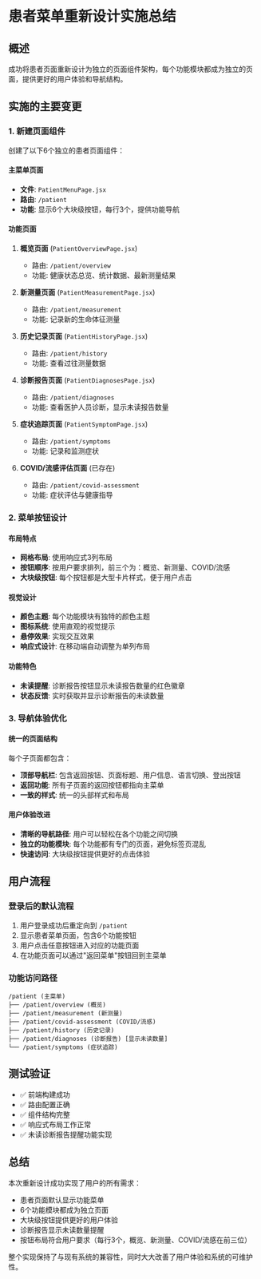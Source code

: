 # 患者菜单重新设计实施总结

## 概述
成功将患者页面重新设计为独立的页面组件架构，每个功能模块都成为独立的页面，提供更好的用户体验和导航结构。

## 实施的主要变更

### 1. 新建页面组件
创建了以下6个独立的患者页面组件：

#### 主菜单页面
- **文件**: `PatientMenuPage.jsx`
- **路由**: `/patient`
- **功能**: 显示6个大块级按钮，每行3个，提供功能导航

#### 功能页面
1. **概览页面** (`PatientOverviewPage.jsx`)
   - 路由: `/patient/overview`
   - 功能: 健康状态总览、统计数据、最新测量结果

2. **新测量页面** (`PatientMeasurementPage.jsx`)
   - 路由: `/patient/measurement`
   - 功能: 记录新的生命体征测量

3. **历史记录页面** (`PatientHistoryPage.jsx`)
   - 路由: `/patient/history`
   - 功能: 查看过往测量数据

4. **诊断报告页面** (`PatientDiagnosesPage.jsx`)
   - 路由: `/patient/diagnoses`
   - 功能: 查看医护人员诊断，显示未读报告数量

5. **症状追踪页面** (`PatientSymptomPage.jsx`)
   - 路由: `/patient/symptoms`
   - 功能: 记录和监测症状

6. **COVID/流感评估页面** (已存在)
   - 路由: `/patient/covid-assessment`
   - 功能: 症状评估与健康指导

### 2. 菜单按钮设计
#### 布局特点
- **网格布局**: 使用响应式3列布局
- **按钮顺序**: 按用户要求排列，前三个为：概览、新测量、COVID/流感
- **大块级按钮**: 每个按钮都是大型卡片样式，便于用户点击

#### 视觉设计
- **颜色主题**: 每个功能模块有独特的颜色主题
- **图标系统**: 使用直观的视觉提示
- **悬停效果**: 实现交互效果
- **响应式设计**: 在移动端自动调整为单列布局

#### 功能特色
- **未读提醒**: 诊断报告按钮显示未读报告数量的红色徽章
- **状态反馈**: 实时获取并显示诊断报告的未读数量

### 3. 导航体验优化
#### 统一的页面结构
每个子页面都包含：
- **顶部导航栏**: 包含返回按钮、页面标题、用户信息、语言切换、登出按钮
- **返回功能**: 所有子页面的返回按钮都指向主菜单
- **一致的样式**: 统一的头部样式和布局

#### 用户体验改进
- **清晰的导航路径**: 用户可以轻松在各个功能之间切换
- **独立的功能模块**: 每个功能都有专门的页面，避免标签页混乱
- **快速访问**: 大块级按钮提供更好的点击体验

## 用户流程

### 登录后的默认流程
1. 用户登录成功后重定向到 `/patient`
2. 显示患者菜单页面，包含6个功能按钮
3. 用户点击任意按钮进入对应的功能页面
4. 在功能页面可以通过"返回菜单"按钮回到主菜单

### 功能访问路径
```
/patient (主菜单)
├── /patient/overview (概览)
├── /patient/measurement (新测量)
├── /patient/covid-assessment (COVID/流感)
├── /patient/history (历史记录)
├── /patient/diagnoses (诊断报告) [显示未读数量]
└── /patient/symptoms (症状追踪)
```

## 测试验证
- ✅ 前端构建成功
- ✅ 路由配置正确
- ✅ 组件结构完整
- ✅ 响应式布局工作正常
- ✅ 未读诊断报告提醒功能实现

## 总结
本次重新设计成功实现了用户的所有需求：
- 患者页面默认显示功能菜单
- 6个功能模块都成为独立页面
- 大块级按钮提供更好的用户体验
- 诊断报告显示未读数量提醒
- 按钮布局符合用户要求（每行3个，概览、新测量、COVID/流感在前三位）

整个实现保持了与现有系统的兼容性，同时大大改善了用户体验和系统的可维护性。 